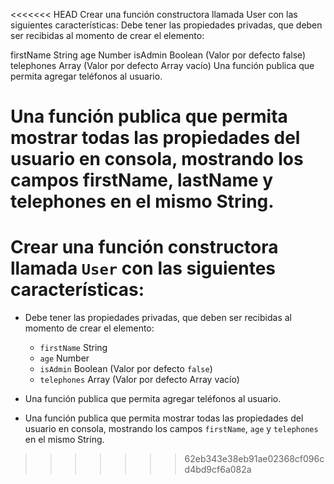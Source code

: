 <<<<<<< HEAD
Crear una función constructora llamada User con las siguientes características:
Debe tener las propiedades privadas, que deben ser recibidas al momento de crear el elemento:

firstName String
age Number
isAdmin Boolean (Valor por defecto false)
telephones Array (Valor por defecto Array vacío)
Una función publica que permita agregar teléfonos al usuario.

Una función publica que permita mostrar todas las propiedades del usuario en consola, mostrando los campos firstName, lastName y telephones en el mismo String.
=======
# Crear una función constructora llamada `User` con las siguientes características:

- Debe tener las propiedades privadas, que deben ser recibidas al momento de crear el elemento: 
  * `firstName` String
  * `age` Number
  * `isAdmin` Boolean (Valor por defecto `false`)
  * `telephones` Array (Valor por defecto Array vacío)

- Una función publica que permita agregar teléfonos al usuario.

- Una función publica que permita mostrar todas las propiedades del usuario en consola, mostrando los campos `firstName`, `age` y `telephones` en el mismo String.
>>>>>>> 62eb343e38eb91ae02368cf096cd4bd9cf6a082a
